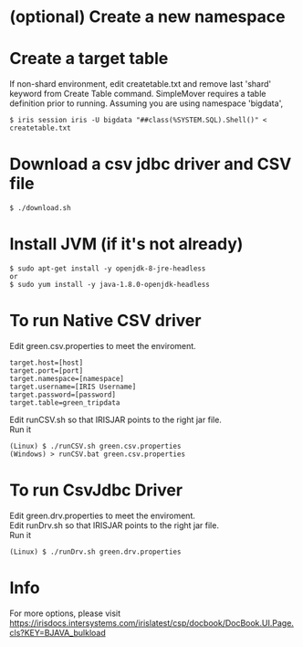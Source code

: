 # (optional) Create a new namespace
# Create a target table
If non-shard environment, edit createtable.txt and remove last 'shard' keyword from Create Table command.
SimpleMover requires a table definition prior to running.  Assuming you are using namespace 'bigdata',
```
$ iris session iris -U bigdata "##class(%SYSTEM.SQL).Shell()" < createtable.txt
```

# Download a csv jdbc driver and CSV file
```
$ ./download.sh
```
# Install JVM (if it's not already)
```
$ sudo apt-get install -y openjdk-8-jre-headless  
or  
$ sudo yum install -y java-1.8.0-openjdk-headless
```
# To run Native CSV driver
Edit green.csv.properties to meet the enviroment.
```
target.host=[host]  
target.port=[port]  
target.namespace=[namespace]  
target.username=[IRIS Username]  
target.password=[password]  
target.table=green_tripdata
```

Edit runCSV.sh so that IRISJAR points to the right jar file.  
Run it
```
(Linux) $ ./runCSV.sh green.csv.properties
(Windows) > runCSV.bat green.csv.properties
```
# To run CsvJdbc Driver
Edit green.drv.properties to meet the enviroment.  
Edit runDrv.sh so that IRISJAR points to the right jar file.  
Run it  
```
(Linux) $ ./runDrv.sh green.drv.properties
```
# Info
For more options, please visit   
https://irisdocs.intersystems.com/irislatest/csp/docbook/DocBook.UI.Page.cls?KEY=BJAVA_bulkload

